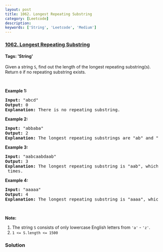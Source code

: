 ```yaml
---
layout: post
title: 1062. Longest Repeating Substring
category: [Leetcode]
description: 
keywords: ['String', 'Leetcode', 'Medium']
---
```

### [1062. Longest Repeating Substring](https://leetcode.com/problems/longest-repeating-substring)

#### Tags: 'String'

<div class="content__u3I1 question-content__JfgR"><div><p>Given a string <code>S</code>, find out the length of the longest repeating substring(s). Return <code>0</code> if no repeating substring exists.</p>
<p> </p>
<p><strong>Example 1:</strong></p>
<pre><strong>Input: </strong><span id="example-input-1-1">"abcd"</span>
<strong>Output: </strong><span id="example-output-1">0</span>
<strong>Explanation: </strong>There is no repeating substring.
</pre>
<p><strong>Example 2:</strong></p>
<pre><strong>Input: </strong><span id="example-input-2-1">"abbaba"</span>
<strong>Output: </strong><span id="example-output-2">2</span>
<strong>Explanation: </strong>The longest repeating substrings are "ab" and "ba", each of which occurs twice.
</pre>
<p><strong>Example 3:</strong></p>
<pre><strong>Input: </strong><span id="example-input-3-1">"aabcaabdaab"</span>
<strong>Output: </strong><span id="example-output-3">3</span>
<strong>Explanation: </strong>The longest repeating substring is "aab", which occurs <code>3</code> times.
</pre>
<p><strong>Example 4:</strong></p>
<pre><strong>Input: </strong><span id="example-input-4-1">"aaaaa"</span>
<strong>Output: </strong><span id="example-output-4">4</span>
<strong>Explanation: </strong>The longest repeating substring is "aaaa", which occurs twice.
</pre>
<p> </p>
<p><strong>Note:</strong></p>
<ol>
<li>The string <code>S</code> consists of only lowercase English letters from <code>'a'</code> - <code>'z'</code>.</li>
<li><code>1 &lt;= S.length &lt;= 1500</code></li>
</ol></div></div>

### Solution
